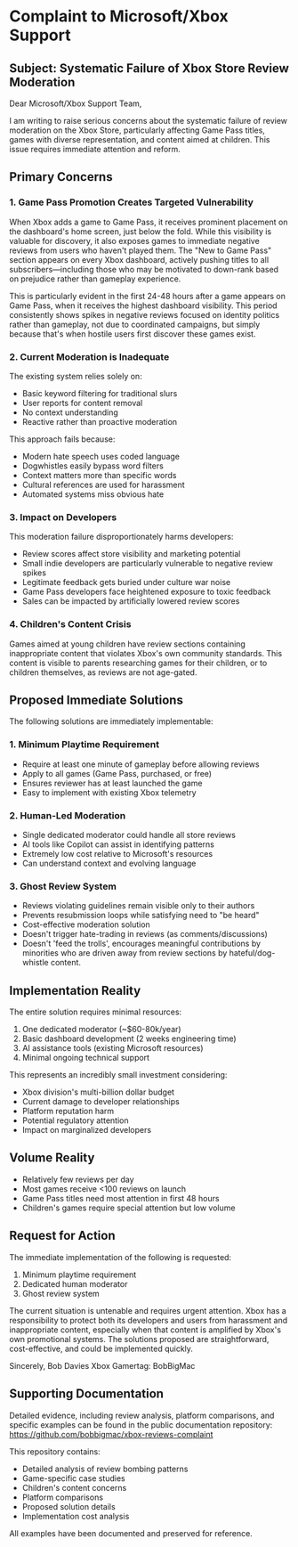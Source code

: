# Complaint to Microsoft/Xbox Support

## Subject: Systematic Failure of Xbox Store Review Moderation

Dear Microsoft/Xbox Support Team,

I am writing to raise serious concerns about the systematic failure of review moderation on the Xbox Store, particularly affecting Game Pass titles, games with diverse representation, and content aimed at children. This issue requires immediate attention and reform.

## Primary Concerns

### 1. Game Pass Promotion Creates Targeted Vulnerability

When Xbox adds a game to Game Pass, it receives prominent placement on the dashboard's home screen, just below the fold. While this visibility is valuable for discovery, it also exposes games to immediate negative reviews from users who haven't played them. The "New to Game Pass" section appears on every Xbox dashboard, actively pushing titles to all subscribers—including those who may be motivated to down-rank based on prejudice rather than gameplay experience.

This is particularly evident in the first 24-48 hours after a game appears on Game Pass, when it receives the highest dashboard visibility. This period consistently shows spikes in negative reviews focused on identity politics rather than gameplay, not due to coordinated campaigns, but simply because that's when hostile users first discover these games exist.

### 2. Current Moderation is Inadequate

The existing system relies solely on:
- Basic keyword filtering for traditional slurs
- User reports for content removal
- No context understanding
- Reactive rather than proactive moderation

This approach fails because:
- Modern hate speech uses coded language
- Dogwhistles easily bypass word filters
- Context matters more than specific words
- Cultural references are used for harassment
- Automated systems miss obvious hate

### 3. Impact on Developers

This moderation failure disproportionately harms developers:
- Review scores affect store visibility and marketing potential
- Small indie developers are particularly vulnerable to negative review spikes
- Legitimate feedback gets buried under culture war noise
- Game Pass developers face heightened exposure to toxic feedback
- Sales can be impacted by artificially lowered review scores

### 4. Children's Content Crisis

Games aimed at young children have review sections containing inappropriate content that violates Xbox's own community standards. This content is visible to parents researching games for their children, or to children themselves, as reviews are not age-gated.

## Proposed Immediate Solutions

The following solutions are immediately implementable:

### 1. Minimum Playtime Requirement
- Require at least one minute of gameplay before allowing reviews
- Apply to all games (Game Pass, purchased, or free)
- Ensures reviewer has at least launched the game
- Easy to implement with existing Xbox telemetry

### 2. Human-Led Moderation
- Single dedicated moderator could handle all store reviews
- AI tools like Copilot can assist in identifying patterns
- Extremely low cost relative to Microsoft's resources
- Can understand context and evolving language

### 3. Ghost Review System
- Reviews violating guidelines remain visible only to their authors
- Prevents resubmission loops while satisfying need to "be heard"
- Cost-effective moderation solution
- Doesn't trigger hate-trading in reviews (as comments/discussions)
- Doesn't 'feed the trolls', encourages meaningful contributions by minorities who are driven away from review sections by hateful/dog-whistle content.

## Implementation Reality

The entire solution requires minimal resources:
1. One dedicated moderator (~$60-80k/year)
2. Basic dashboard development (2 weeks engineering time)
3. AI assistance tools (existing Microsoft resources)
4. Minimal ongoing technical support

This represents an incredibly small investment considering:
- Xbox division's multi-billion dollar budget
- Current damage to developer relationships
- Platform reputation harm
- Potential regulatory attention
- Impact on marginalized developers

## Volume Reality
- Relatively few reviews per day
- Most games receive <100 reviews on launch
- Game Pass titles need most attention in first 48 hours
- Children's games require special attention but low volume

## Request for Action

The immediate implementation of the following is requested:
1. Minimum playtime requirement
2. Dedicated human moderator
3. Ghost review system

The current situation is untenable and requires urgent attention. Xbox has a responsibility to protect both its developers and users from harassment and inappropriate content, especially when that content is amplified by Xbox's own promotional systems. The solutions proposed are straightforward, cost-effective, and could be implemented quickly.

Sincerely,
Bob Davies 
    Xbox Gamertag: BobBigMac

## Supporting Documentation

Detailed evidence, including review analysis, platform comparisons, and specific examples can be found in the public documentation repository:
https://github.com/bobbigmac/xbox-reviews-complaint

This repository contains:
- Detailed analysis of review bombing patterns
- Game-specific case studies
- Children's content concerns
- Platform comparisons
- Proposed solution details
- Implementation cost analysis

All examples have been documented and preserved for reference. 